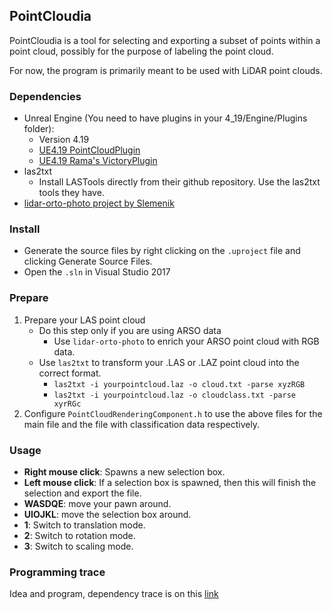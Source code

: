 ## PointCloudia


PointCloudia is a tool for selecting and exporting a subset of points within a point cloud, possibly for the purpose of labeling the point cloud.

For now, the program is primarily meant to be used with LiDAR point clouds.

### Dependencies

- Unreal Engine (You need to have plugins in your 4_19/Engine/Plugins folder):
    - Version 4.19
    - [UE4.19 PointCloudPlugin](https://forums.unrealengine.com/community/community-content-tools-and-tutorials/1430363-point-cloud-plugin)
    - [UE4.19 Rama's VictoryPlugin](https://forums.unrealengine.com/development-discussion/blueprint-visual-scripting/4014-39-rama-s-extra-blueprint-nodes-for-you-as-a-plugin-no-c-required?3851-(39)-Rama-s-Extra-Blueprint-Nodes-for-You-as-a-Plugin-No-C-Required!=)
- las2txt
    - Install LASTools directly from their github repository. Use the las2txt tools they have.
- [lidar-orto-photo project by Slemenik](https://github.com/slemenik/lidar-orto-photo)

### Install

- Generate the source files by right clicking on the ```.uproject``` file and clicking Generate Source Files.
- Open the ```.sln``` in Visual Studio 2017

### Prepare

1. Prepare your LAS point cloud
    - Do this step only if you are using ARSO data
        - Use ```lidar-orto-photo``` to enrich your ARSO point cloud with RGB data.
    - Use ```las2txt``` to transform your .LAS or .LAZ point cloud into the correct format.
        - ```las2txt -i yourpointcloud.laz -o cloud.txt -parse xyzRGB```
        - ```las2txt -i yourpointcloud.laz -o cloudclass.txt -parse xyrRGc```
2. Configure ```PointCloudRenderingComponent.h``` to use the above files for the main file and the file with classification data respectively. 

### Usage

- **Right mouse click**: Spawns a new selection box.
- **Left mouse click**: If a selection box is spawned, then this will finish the selection and export the file.
- **WASDQE**: move your pawn around.
- **UIOJKL**: move the selection box around.
- **1**: Switch to translation mode.
- **2**: Switch to rotation mode.
- **3**: Switch to scaling mode.


### Programming trace
Idea and program, dependency trace is on this [link](https://docs.google.com/document/d/1yHzkerjFujqTkWjpkrrbrEc0v5QezEtqUxGGcvH7Hhw/edit?usp=sharing)